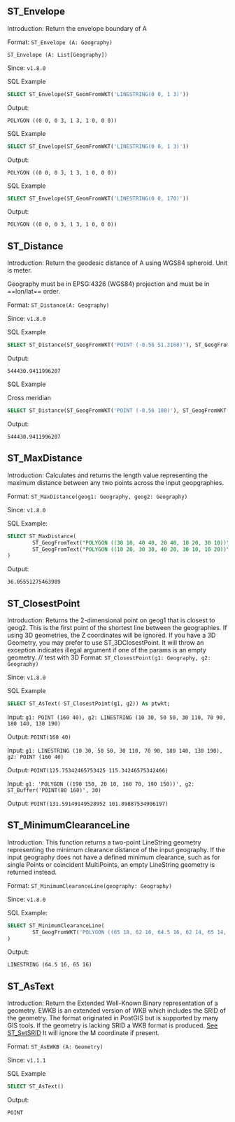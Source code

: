 <!--
 Licensed to the Apache Software Foundation (ASF) under one
 or more contributor license agreements.  See the NOTICE file
 distributed with this work for additional information
 regarding copyright ownership.  The ASF licenses this file
 to you under the Apache License, Version 2.0 (the
 "License"); you may not use this file except in compliance
 with the License.  You may obtain a copy of the License at

   http://www.apache.org/licenses/LICENSE-2.0

 Unless required by applicable law or agreed to in writing,
 software distributed under the License is distributed on an
 "AS IS" BASIS, WITHOUT WARRANTIES OR CONDITIONS OF ANY
 KIND, either express or implied.  See the License for the
 specific language governing permissions and limitations
 under the License.
 -->
## ST_Envelope

Introduction: Return the envelope boundary of A

Format: `ST_Envelope (A: Geography)`

`ST_Envelope (A: List[Geography])`

Since: `v1.8.0`

SQL Example

```sql
SELECT ST_Envelope(ST_GeomFromWKT('LINESTRING(0 0, 1 3)'))
```

Output:

```
POLYGON ((0 0, 0 3, 1 3, 1 0, 0 0))
```

SQL Example

```sql
SELECT ST_Envelope(ST_GeomFromWKT('LINESTRING(0 0, 1 3)'))
```

Output:

```
POLYGON ((0 0, 0 3, 1 3, 1 0, 0 0))
```

SQL Example

```sql
SELECT ST_Envelope(ST_GeomFromWKT('LINESTRING(0 0, 170)'))
```

Output:

```
POLYGON ((0 0, 0 3, 1 3, 1 0, 0 0))
```

## ST_Distance

Introduction: Return the geodesic distance of A using WGS84 spheroid. Unit is meter.

Geography must be in EPSG:4326 (WGS84) projection and must be in ==lon/lat== order.

Format: `ST_Distance(A: Geography)`

Since: `v1.8.0`

SQL Example

```sql
SELECT ST_Distance(ST_GeogFromWKT('POINT (-0.56 51.3168)'), ST_GeogFromWKT('POINT (-3.1883 55.9533)'))
```

Output:

```
544430.9411996207
```

SQL Example

Cross meridian
```sql
SELECT ST_Distance(ST_GeogFromWKT('POINT (-0.56 180)'), ST_GeogFromWKT('POINT (-3.1883 55.9533)'))
```

Output:

```
544430.9411996207
```

## ST_MaxDistance

Introduction: Calculates and returns the length value representing the maximum distance between any two points across the input geopgraphies.

Format: `ST_MaxDistance(geog1: Geography, geog2: Geography)`

Since: `v1.8.0`

SQL Example:

```sql
SELECT ST_MaxDistance(
        ST_GeogFromText("POLYGON ((30 10, 40 40, 20 40, 10 20, 30 10))"),
        ST_GeogFromText("POLYGON ((10 20, 30 30, 40 20, 30 10, 10 20))")
)
```

Output:

```
36.05551275463989
```


## ST_ClosestPoint

Introduction: Returns the 2-dimensional point on geog1 that is closest to geog2. This is the first point of the shortest line between the geographies. If using 3D geometries, the Z coordinates will be ignored. If you have a 3D Geometry, you may prefer to use ST_3DClosestPoint.
It will throw an exception indicates illegal argument if one of the params is an empty geometry.
// test with 3D
Format: `ST_ClosestPoint(g1: Geography, g2: Geography)`

Since: `v1.8.0`

SQL Example

```sql
SELECT ST_AsText( ST_ClosestPoint(g1, g2)) As ptwkt;
```

Input: `g1: POINT (160 40), g2: LINESTRING (10 30, 50 50, 30 110, 70 90, 180 140, 130 190)`

Output: `POINT(160 40)`

Input: `g1: LINESTRING (10 30, 50 50, 30 110, 70 90, 180 140, 130 190), g2: POINT (160 40)`

Output: `POINT(125.75342465753425 115.34246575342466)`

Input: `g1: 'POLYGON ((190 150, 20 10, 160 70, 190 150))', g2: ST_Buffer('POINT(80 160)', 30)`

Output: `POINT(131.59149149528952 101.89887534906197)`


## ST_MinimumClearanceLine

Introduction: This function returns a two-point LineString geometry representing the minimum clearance distance of the input geography. If the input geography does not have a defined minimum clearance, such as for single Points or coincident MultiPoints, an empty LineString geometry is returned instead.

Format: `ST_MinimumClearanceLine(geography: Geography)`

Since: `v1.8.0`

SQL Example:

```sql
SELECT ST_MinimumClearanceLine(
        ST_GeogFromWKT('POLYGON ((65 18, 62 16, 64.5 16, 62 14, 65 14, 65 18))')
)
```

Output:

```
LINESTRING (64.5 16, 65 16)
```

## ST_AsText

Introduction: Return the Extended Well-Known Binary representation of a geometry.
EWKB is an extended version of WKB which includes the SRID of the geometry.
The format originated in PostGIS but is supported by many GIS tools.
If the geometry is lacking SRID a WKB format is produced.
[See ST_SetSRID](#st_setsrid)
It will ignore the M coordinate if present.

Format: `ST_AsEWKB (A: Geometry)`

Since: `v1.1.1`

SQL Example

```sql
SELECT ST_AsText()
```

Output:

```
POINT
```
